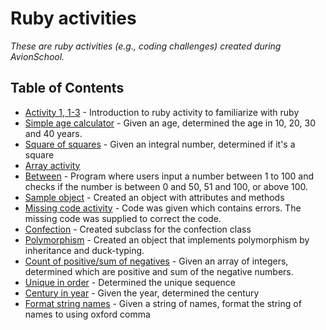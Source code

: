 # Ruby activities

_These are ruby activities (e.g., coding challenges) created during AvionSchool._

## Table of Contents

- [Activity 1, 1-3](activity1.rb) - Introduction to ruby activity to familiarize with ruby
- [Simple age calculator](age.rb) - Given an age, determined the age in 10, 20, 30 and 40 years.
- [Square of squares](square_of_squares.rb) - Given an integral number, determined if it's a square
- [Array activity](1.0_intro_to_ruby.rb)
- [Between](between.rb) - Program where users input a number between 1 to 100 and checks if the number is between 0 and 50, 51 and 100, or above 100.
- [Sample object](sample_class.rb) - Created an object with attributes and methods
- [Missing code activity](2.0_1_missing_code.rb) - Code was given which contains errors. The missing code was supplied to correct the code.
- [Confection](confection.rb) - Created subclass for the confection class
- [Polymorphism](polymorphism.rb) - Created an object that implements polymorphism by inheritance and duck-typing.
- [Count of positive/sum of negatives](count_positives.rb) - Given an array of integers, determined which are positive and sum of the negative numbers.
- [Unique in order](3.2_unique_in_order.rb) - Determined the unique sequence
- [Century in year](centuryyear.rb) - Given the year, determined the century
- [Format string names](format_string_names.rb) - Given a string of names, format the string of names to using oxford comma
